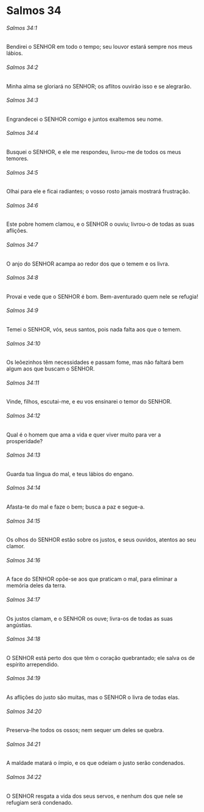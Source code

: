 # Salmos 34

###### Salmos 34:1

Bendirei o SENHOR em todo o tempo; seu louvor estará sempre nos meus lábios.

###### Salmos 34:2

Minha alma se gloriará no SENHOR; os aflitos ouvirão isso e se alegrarão.

###### Salmos 34:3

Engrandecei o SENHOR comigo e juntos exaltemos seu nome.

###### Salmos 34:4

Busquei o SENHOR, e ele me respondeu, livrou-me de todos os meus temores.

###### Salmos 34:5

Olhai para ele e ficai radiantes; o vosso rosto jamais mostrará frustração.

###### Salmos 34:6

Este pobre homem clamou, e o SENHOR o ouviu; livrou-o de todas as suas aflições.

###### Salmos 34:7

O anjo do SENHOR acampa ao redor dos que o temem e os livra.

###### Salmos 34:8

Provai e vede que o SENHOR é bom. Bem-aventurado quem nele se refugia!

###### Salmos 34:9

Temei o SENHOR, vós, seus santos, pois nada falta aos que o temem.

###### Salmos 34:10

Os leõezinhos têm necessidades e passam fome, mas não faltará bem algum aos que buscam o SENHOR.

###### Salmos 34:11

Vinde, filhos, escutai-me, e eu vos ensinarei o temor do SENHOR.

###### Salmos 34:12

Qual é o homem que ama a vida e quer viver muito para ver a prosperidade?

###### Salmos 34:13

Guarda tua língua do mal, e teus lábios do engano.

###### Salmos 34:14

Afasta-te do mal e faze o bem; busca a paz e segue-a.

###### Salmos 34:15

Os olhos do SENHOR estão sobre os justos, e seus ouvidos, atentos ao seu clamor.

###### Salmos 34:16

A face do SENHOR opõe-se aos que praticam o mal, para eliminar a memória deles da terra.

###### Salmos 34:17

Os justos clamam, e o SENHOR os ouve; livra-os de todas as suas angústias.

###### Salmos 34:18

O SENHOR está perto dos que têm o coração quebrantado; ele salva os de espírito arrependido.

###### Salmos 34:19

As aflições do justo são muitas, mas o SENHOR o livra de todas elas.

###### Salmos 34:20

Preserva-lhe todos os ossos; nem sequer um deles se quebra.

###### Salmos 34:21

A maldade matará o ímpio, e os que odeiam o justo serão condenados.

###### Salmos 34:22

O SENHOR resgata a vida dos seus servos, e nenhum dos que nele se refugiam será condenado.


